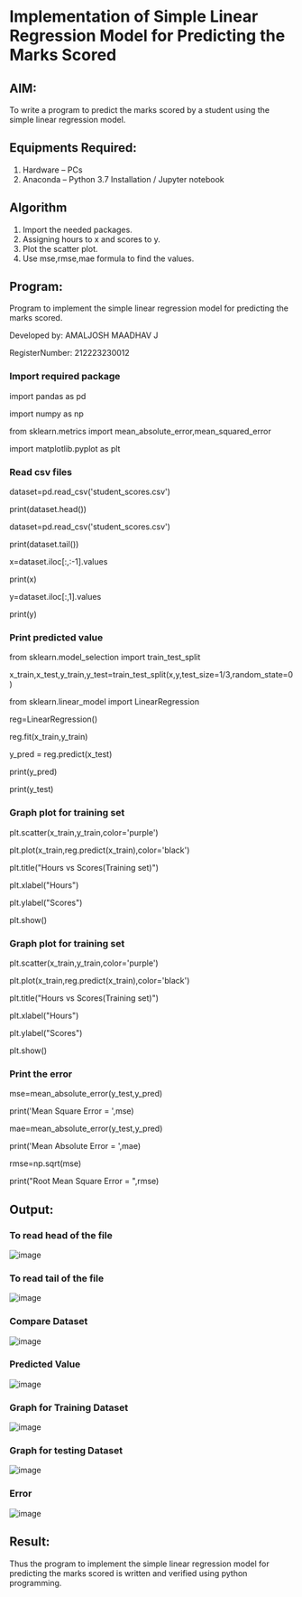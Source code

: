 # Implementation of Simple Linear Regression Model for Predicting the Marks Scored

## AIM:
To write a program to predict the marks scored by a student using the simple linear regression model.

## Equipments Required:
1. Hardware – PCs
2. Anaconda – Python 3.7 Installation / Jupyter notebook

## Algorithm
1. Import the needed packages.
2. Assigning hours to x and scores to y.
3. Plot the scatter plot.
4. Use mse,rmse,mae formula to find the values.

## Program:

Program to implement the simple linear regression model for predicting the marks scored.

Developed by: AMALJOSH MAADHAV J

RegisterNumber: 212223230012

### Import required package

import pandas as pd

import numpy as np

from sklearn.metrics import mean_absolute_error,mean_squared_error

import matplotlib.pyplot as plt

### Read csv files

dataset=pd.read_csv('student_scores.csv')

print(dataset.head())

dataset=pd.read_csv('student_scores.csv')

print(dataset.tail())

x=dataset.iloc[:,:-1].values

print(x)

y=dataset.iloc[:,1].values

print(y)

### Print predicted value

from sklearn.model_selection import train_test_split

x_train,x_test,y_train,y_test=train_test_split(x,y,test_size=1/3,random_state=0)

from sklearn.linear_model import LinearRegression

reg=LinearRegression()

reg.fit(x_train,y_train)

y_pred = reg.predict(x_test)

print(y_pred)

print(y_test)

### Graph plot for training set

plt.scatter(x_train,y_train,color='purple')

plt.plot(x_train,reg.predict(x_train),color='black')

plt.title("Hours vs Scores(Training set)")

plt.xlabel("Hours")

plt.ylabel("Scores")

plt.show()

### Graph plot for training set

plt.scatter(x_train,y_train,color='purple')

plt.plot(x_train,reg.predict(x_train),color='black')

plt.title("Hours vs Scores(Training set)")

plt.xlabel("Hours")

plt.ylabel("Scores")

plt.show()

### Print the error

mse=mean_absolute_error(y_test,y_pred)

print('Mean Square Error = ',mse)

mae=mean_absolute_error(y_test,y_pred)

print('Mean Absolute Error = ',mae)

rmse=np.sqrt(mse)

print("Root Mean Square Error = ",rmse)

## Output:

### To read head of the file

![image](https://github.com/amal-2006/Implementation-of-Simple-Linear-Regression-Model-for-Predicting-the-Marks-Scored/assets/148410730/02612c30-75e9-423e-b597-f2c1304fe747)

### To read tail of the file

![image](https://github.com/amal-2006/Implementation-of-Simple-Linear-Regression-Model-for-Predicting-the-Marks-Scored/assets/148410730/a67565c6-fd64-46d4-b365-9def987ae9c7)

### Compare Dataset

![image](https://github.com/amal-2006/Implementation-of-Simple-Linear-Regression-Model-for-Predicting-the-Marks-Scored/assets/148410730/86b800f7-5b6f-46b6-b6ca-df1b8816cc48)

### Predicted Value

![image](https://github.com/amal-2006/Implementation-of-Simple-Linear-Regression-Model-for-Predicting-the-Marks-Scored/assets/148410730/dccb3548-7ef9-497c-a31a-956831b10c3b)

### Graph for Training Dataset

![image](https://github.com/amal-2006/Implementation-of-Simple-Linear-Regression-Model-for-Predicting-the-Marks-Scored/assets/148410730/40a86ad4-0d31-4b53-adb5-e6792ffafb43)

### Graph for testing Dataset

![image](https://github.com/amal-2006/Implementation-of-Simple-Linear-Regression-Model-for-Predicting-the-Marks-Scored/assets/148410730/f365668d-d69d-4c67-8221-0eb52cf944d4)

### Error

![image](https://github.com/amal-2006/Implementation-of-Simple-Linear-Regression-Model-for-Predicting-the-Marks-Scored/assets/148410730/29786026-97ca-48ee-a459-a73ca17fc321)

## Result:
Thus the program to implement the simple linear regression model for predicting the marks scored is written and verified using python programming.
